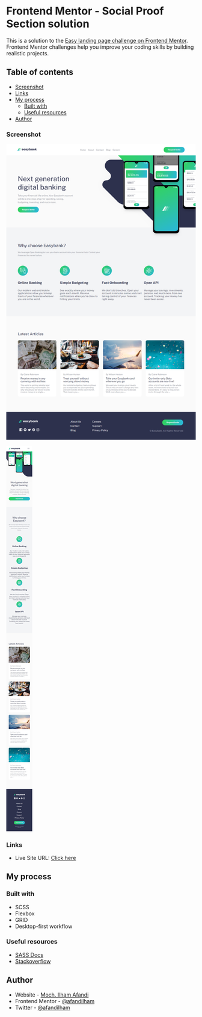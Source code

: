 # Frontend Mentor - Social Proof Section solution

This is a solution to the [Easy landing page challenge on Frontend Mentor](https://www.frontendmentor.io/challenges/easybank-landing-page-WaUhkoDN). Frontend Mentor challenges help you improve your coding skills by building realistic projects. 

## Table of contents

- [Screenshot](#screenshot)
- [Links](#links)
- [My process](#my-process)
  - [Built with](#built-with)
  - [Useful resources](#useful-resources)
- [Author](#author)


### Screenshot

![Screenshot](./Screenshot-desktop.png)

![Screenshot](./Screenshot-mobile.png)


### Links

- Live Site URL: [Click here](https://easybank-land-page.surge.sh/)

## My process

### Built with

- SCSS
- Flexbox
- GRID
- Desktop-first workflow

### Useful resources

- [SASS Docs](https://sass-lang.com/documentation)
- [Stackoverflow](https://www.stackoverflow.com)

## Author

- Website - [Moch. Ilham Afandi](https://github.com/afandilham)
- Frontend Mentor - [@afandilham](https://www.frontendmentor.io/profile/afandilham)
- Twitter - [@afandilham](https://www.twitter.com/afandilham)